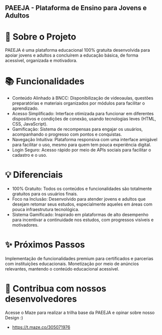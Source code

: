 ## PAEEJA - Plataforma de Ensino para Jovens e Adultos

# 🚀 Sobre o Projeto
PAEEJA é uma plataforma educacional 100% gratuita desenvolvida para apoiar jovens e adultos a concluírem a educação básica, de forma acessível, organizada e motivadora.

# 📚 Funcionalidades
-  Conteúdo Alinhado à BNCC: Disponibilização de videoaulas, questões preparatórias e materiais organizados por módulos para facilitar o aprendizado.
-  Acesso Simplificado: Interface otimizada para funcionar em diferentes dispositivos e condições de conexão, usando tecnologias leves (HTML, CSS, JavaScript).
-  Gamificação: Sistema de recompensas para engajar os usuários, acompanhando o progresso com pontos e conquistas.
-  Navegação Intuitiva: Plataforma responsiva com uma interface amigável para facilitar o uso, mesmo para quem tem pouca experiência digital.
-  Login Seguro: Acesso rápido por meio de APIs sociais para facilitar o cadastro e o uso.

# 💡 Diferenciais
-  100% Gratuito: Todos os conteúdos e funcionalidades são totalmente gratuitos para os usuários finais.
-  Foco na Inclusão: Desenvolvido para atender jovens e adultos que desejam retomar seus estudos, especialmente aqueles em áreas com pouca infraestrutura tecnológica.
-  Sistema Gamificado: Inspirado em plataformas de alto desempenho para incentivar a continuidade nos estudos, com progressos visíveis e motivadores.

# ✨ Próximos Passos
Implementação de funcionalidades premium para certificados e parcerias com instituições educacionais.
Monetização por meio de anúncios relevantes, mantendo o conteúdo educacional acessível.

# 🔗 Contribua com nossos desenvolvedores 
Acesse o Maze para realizar a trilha base da PAEEJA e opinar sobre nosso Design :)
- https://t.maze.co/305071976
